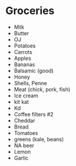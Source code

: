 # Groceries

- Milk
- Butter
- OJ
- Potatoes
- Carrots
- Apples
- Bananas
- Balsamic (good)
- Honey
- Shells, Penne
- Meat (chick, pork, fish)
- Ice cream
- kit kat
- Kd
- Coffee filters #2
- Cheddar
- Bread
- Tomatoes
- greens (kale, beans)
- NA beer
- Lemon
- Garlic

